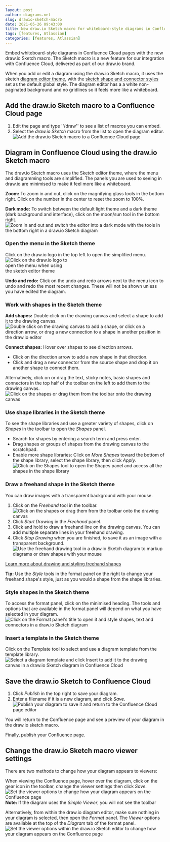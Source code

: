 ```yaml
---
layout: post
author: diagrams.net
slug: drawio-sketch-macro
date: 2021-05-26 09:43:00
title: New draw.io Sketch macro for whiteboard-style diagrams in Confluence Cloud
tags: [features, Atlassian]
categories: [features, Atlassian]
---
```


Embed whiteboard-style diagrams in Confluence Cloud pages with the new draw.io Sketch macro. The Sketch macro is a new feature for our integration with Confluence Cloud, delivered as part of our draw.io brand.

When you add or edit a diagram using the draw.io Sketch macro, it uses the sketch [diagram editor theme](/blog/diagram-editor-theme.html), with the [sketch shape and connector styles](/blog/rough-style.html) set as the default global style. The diagram editor has a a white non-paginated background and no gridlines so it feels more like a whiteboard. 

## Add the draw.io Sketch macro to a Confluence Cloud page

1. Edit the page and type ''/draw'' to see a list of macros you can embed.
2. Select the _draw.io Sketch_ macro from the list to open the diagram editor. 
<br /><img src="/assets/img/blog/drawio-sketch-macro-insert.png" style="width=100%;max-width:500px;height:auto;" alt="Add the draw.io Sketch macro to a Confluence Cloud page">


## Diagram in Confluence Cloud using the draw.io Sketch macro

The draw.io Sketch macro uses the Sketch editor theme, where the menu and diagramming tools are simplified. The panels you are used to seeing in draw.io are minimised to make it feel more like a whiteboard.

**Zoom:** To zoom in and out, click on the magnifying glass tools in the bottom right. Click on the number in the center to reset the zoom to 100%.

**Dark mode:** To switch between the default light theme and a dark theme (dark background and interface), click on the moon/sun tool in the bottom right. 
<br /><img src="/assets/img/blog/sketch-ui-zoom-dark.png" style="width=100%;max-width:500px;height:auto;" alt="Zoom in and out and switch the editor into a dark mode with the tools in the bottom right in a draw.io Sketch diagram">

### Open the menu in the Sketch theme

Click on the draw.io logo in the top left to open the simplified menu. 
<br /><img src="/assets/img/blog/sketch-ui-menu.png" style="width=100%;max-width:200px;height:auto;" alt="Click on the draw.io logo to open the menu when using the sketch editor theme">

**Undo and redo:** Click on the undo and redo arrows next to the menu icon to undo and redo the most recent changes. These will not be shown unless you have edited the diagram.


### Work with shapes in the Sketch theme

**Add shapes:** Double click on the drawing canvas and select a shape to add it to the drawing canvas.
<br /><img src="/assets/img/blog/sketch-ui-add-shapes.gif" style="width=100%;max-width:500px;height:auto;" alt="Double click on the drawing canvas to add a shape, or click on a direction arrow, or drag a new connection to a shape in another position in the draw.io editor">

**Connect shapes:** Hover over shapes to see direction arrows.
* Click on the direction arrow to add a new shape in that direction.
* Click and drag a new connector from the source shape and drop it on another shape to connect them.

Alternatively, click on or drag the text, sticky notes, basic shapes and connectors in the top half of the toolbar on the left to add them to the drawing canvas. 
<br /><img src="/assets/img/blog/sketch-ui-toolbar-shapes.png" style="width=100%;max-width:500px;height:auto;" alt="Click on the shapes or drag them from the toolbar onto the drawing canvas">

### Use shape libraries in the Sketch theme

To see the shape libraries and use a greater variety of shapes, click on _Shapes_ in the toolbar to open the _Shapes_ panel. 
* Search for shapes by entering a search term and press enter. 
* Drag shapes or groups of shapes from the drawing canvas to the scratchpad. 
* Enable more shape libraries: Click on _More Shapes_ toward the bottom of the shape library, select the shape library, then click _Apply_.
<br /><img src="/assets/img/blog/sketch-ui-shapes-panel.png" style="width=100%;max-width:500px;height:auto;" alt="Click on the Shapes tool to open the Shapes panel and access all the shapes in the shape library">

### Draw a freehand shape in the Sketch theme

You can draw images with a transparent background with your mouse. 

1. Click on the _Freehand_ tool in the toolbar.
<br /><img src="/assets/img/blog/sketch-ui-freehand.png" style="width=100%;max-width:500px;height:auto;" alt="Click on the shapes or drag them from the toolbar onto the drawing canvas">
2. Click _Start Drawing_ in the _Freehand_ panel. 
3. Click and hold to draw a freehand line on the drawing canvas. You can add multiple separate lines in your freehand drawing.
4. Click _Stop Drawing_ when you are finished, to save it as an image with a transparent background. 
<br /><img src="/assets/img/blog/sketch-ui-freehand-drawing.gif" style="width=100%;max-width:500px;height:auto;" alt="Use the freehand drawing tool in a draw.io Sketch diagram to markup diagrams or draw shapes with your mouse">

[Learn more about drawing and styling freehand shapes](/blog/freehand-drawing.html)

**Tip:** Use the _Style_ tools in the format panel on the right to change your freehand shape's style, just as you would a shape from the shape libraries.


### Style shapes in the Sketch theme

To access the format panel, click on the minimised heading. The tools and options that are available in the format panel will depend on what you have selected in your diagram. 
<br /><img src="/assets/img/blog/sketch-ui-format-panel.png" style="width=100%;max-width:500px;height:auto;" alt="Click on the Format panel's title to open it and style shapes, text and connectors in a draw.io Sketch diagram">


### Insert a template in the Sketch theme

Click on the Template tool to select and use a diagram template from the template library.
<br /><img src="/assets/img/blog/sketch-ui-template-manager.png" style="width=100%;max-width:500px;height:auto;" alt="Select a diagram template and click Insert to add it to the drawing canvas in a draw.io Sketch diagram in Confluence Cloud">


## Save the draw.io Sketch to Confluence Cloud

1. Click _Publish_ in the top right to save your diagram.
2. Enter a filename if it is a new diagram, and click _Save_. 
<br /><img src="/assets/img/blog/confluence-cloud-drawio-sketch-publish.png" style="width=100%;max-width:500px;height:auto;" alt="Publish your diagram to save it and return to the Confluence Cloud page editor">

You will return to the Confluence page and see a preview of your diagram in the draw.io sketch macro. 

Finally, publish your Confluence page.

## Change the draw.io Sketch macro viewer settings

There are two methods to change how your diagram appears to viewers:

When viewing the Confluence page, hover over the diagram, click on the gear icon in the toolbar, change the viewer settings then click _Save_. 
<br /><img src="/assets/img/blog/confluence-cloud-drawio-sketch-viewer-options.png" style="width=100%;max-width:500px;height:auto;" alt="Set the viewer options to change how your diagram appears on the Confluence page">
<br />**Note:** If the diagram uses the _Simple Viewer_, you will not see the toolbar

Alternatively, from within the draw.io diagram editor, make sure nothing in your diagram is selected, then open the _Format_ panel. The _Viewer_ options are available at the top of the _Diagram_ tab of the format panel.
<br /><img src="/assets/img/blog/sketch-ui-viewer-settings.png" style="width=100%;max-width:500px;height:auto;" alt="Set the viewer options within the draw.io Sketch editor to change how your diagram appears on the Confluence page">

